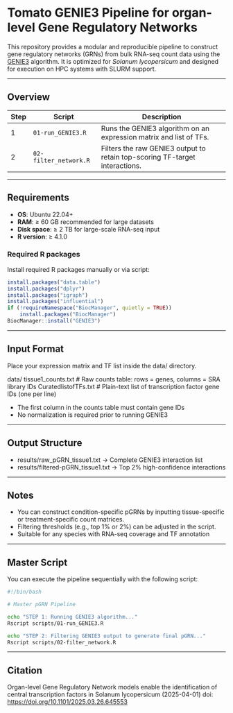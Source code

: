 # Tomato GENIE3 Pipeline for organ-level Gene Regulatory Networks

This repository provides a modular and reproducible pipeline to construct gene regulatory networks (GRNs) from bulk RNA-seq count data using the [GENIE3](https://bioconductor.org/packages/GENIE3) algorithm. 
It is optimized for *Solanum lycopersicum* and designed for execution on HPC systems with SLURM support.

---

## Overview

| Step | Script               | Description                                                                 |
|------|----------------------|-----------------------------------------------------------------------------|
| 1    | `01-run_GENIE3.R`    | Runs the GENIE3 algorithm on an expression matrix and list of TFs.          |
| 2    | `02-filter_network.R`| Filters the raw GENIE3 output to retain top-scoring TF-target interactions. |

---

## Requirements

- **OS**: Ubuntu 22.04+
- **RAM**: ≥ 60 GB recommended for large datasets
- **Disk space**: ≥ 2 TB for large-scale RNA-seq input
- **R version**: ≥ 4.1.0

### Required R packages

Install required R packages manually or via script:

```r
install.packages("data.table")
install.packages("dplyr")
install.packages("igraph")
install.packages("influential")
if (!requireNamespace("BiocManager", quietly = TRUE))
    install.packages("BiocManager")
BiocManager::install("GENIE3")
```

---

## Input Format

Place your expression matrix and TF list inside the data/ directory.

data/
 tissue1_counts.txt       # Raw counts table: rows = genes, columns = SRA library IDs
 CuratedlistofTFs.txt     # Plain-text list of transcription factor gene IDs (one per line)

- The first column in the counts table must contain gene IDs
- No normalization is required prior to running GENIE3

---

## Output Structure

- results/raw_pGRN_tissue1.txt → Complete GENIE3 interaction list
- results/filtered-pGRN_tissue1.txt → Top 2% high-confidence interactions


---

##  Notes
- You can construct condition-specific pGRNs by inputting tissue-specific or treatment-specific count matrices.
- Filtering thresholds (e.g., top 1% or 2%) can be adjusted in the script.
- Suitable for any species with RNA-seq coverage and TF annotation

---

##  Master Script

You can execute the pipeline sequentially with the following script:

```bash
#!/bin/bash

# Master pGRN Pipeline

echo "STEP 1: Running GENIE3 algorithm..."
Rscript scripts/01-run_GENIE3.R

echo "STEP 2: Filtering GENIE3 output to generate final pGRN..."
Rscript scripts/02-filter_network.R
```
---

## Citation

Organ-level Gene Regulatory Network models enable the identification of central transcription factors in Solanum lycopersicum (2025-04-01)
doi: https://doi.org/10.1101/2025.03.26.645553
